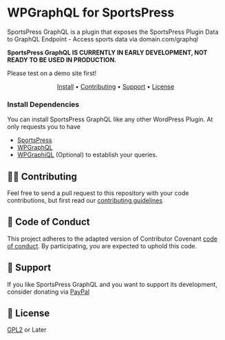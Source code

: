 # WPGraphQL for SportsPress

SportsPress GraphQL is a plugin that exposes the SportsPress Plugin Data to GraphQL Endpoint - Access sports data via domain.com/graphql

**SportsPress GraphQL IS CURRENTLY IN EARLY DEVELOPMENT, NOT READY TO BE USED IN PRODUCTION.**

Please test on a demo site first!

<p align="center">
    <a href="#-install">Install</a> •
    <a href="#-contributing">Contributing</a> •
    <a href="#-support">Support</a> •
    <a href="#-license">License</a>
</p>


### Install Dependencies

You can install SportsPress GraphQL like any other WordPress Plugin. At only requests you to have

 - [SportsPress](https://wordpress.org/plugins/sportspress)
 - [WPGraphQL](https://github.com/wp-graphql/wp-graphql)
 - [WPGraphiQL](https://github.com/wp-graphql/wp-graphiql) (Optional) to establish your queries.

## 👨‍💻 Contributing

Feel free to send a pull request to this repository with your code contributions, but first read our [contributing guidelines](.github/CONTRIBUTING.md)

## 📌 Code of Conduct

This project adheres to the adapted version of Contributor Covenant [code of conduct](.github/CODE_OF_CONDUCT.md). By participating, you are expected to uphold this code.

## 🎉 Support

If you like SportsPress GraphQL and you want to support its development, consider donating via [PayPal](https://paypal.me/bahiirwa) 

## 📜 License
[GPL2](http://www.gnu.org/licenses/gpl-2.0.txt) or Later
